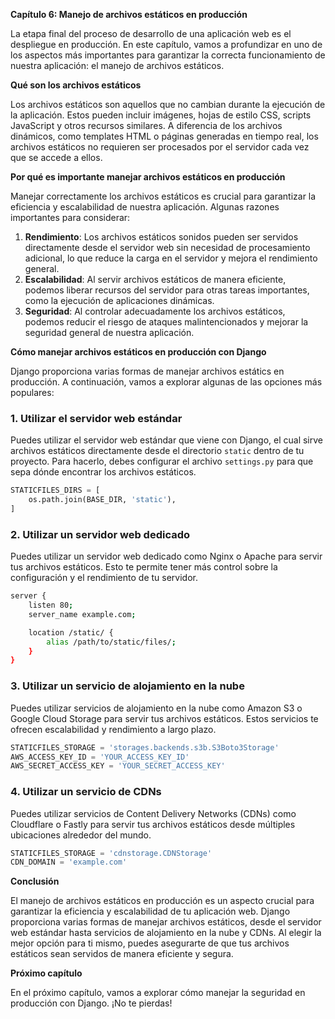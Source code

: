 **Capítulo 6: Manejo de archivos estáticos en producción**

La etapa final del proceso de desarrollo de una aplicación web es el despliegue en producción. En este capítulo, vamos a profundizar en uno de los aspectos más importantes para garantizar la correcta funcionamiento de nuestra aplicación: el manejo de archivos estáticos.

**Qué son los archivos estáticos**

Los archivos estáticos son aquellos que no cambian durante la ejecución de la aplicación. Estos pueden incluir imágenes, hojas de estilo CSS, scripts JavaScript y otros recursos similares. A diferencia de los archivos dinámicos, como templates HTML o páginas generadas en tiempo real, los archivos estáticos no requieren ser procesados por el servidor cada vez que se accede a ellos.

**Por qué es importante manejar archivos estáticos en producción**

Manejar correctamente los archivos estáticos es crucial para garantizar la eficiencia y escalabilidad de nuestra aplicación. Algunas razones importantes para considerar:

1. **Rendimiento**: Los archivos estáticos sonidos pueden ser servidos directamente desde el servidor web sin necesidad de procesamiento adicional, lo que reduce la carga en el servidor y mejora el rendimiento general.
2. **Escalabilidad**: Al servir archivos estáticos de manera eficiente, podemos liberar recursos del servidor para otras tareas importantes, como la ejecución de aplicaciones dinámicas.
3. **Seguridad**: Al controlar adecuadamente los archivos estáticos, podemos reducir el riesgo de ataques malintencionados y mejorar la seguridad general de nuestra aplicación.

**Cómo manejar archivos estáticos en producción con Django**

Django proporciona varias formas de manejar archivos estátics en producción. A continuación, vamos a explorar algunas de las opciones más populares:

### 1. Utilizar el servidor web estándar

Puedes utilizar el servidor web estándar que viene con Django, el cual sirve archivos estáticos directamente desde el directorio `static` dentro de tu proyecto. Para hacerlo, debes configurar el archivo `settings.py` para que sepa dónde encontrar los archivos estáticos.

```python
STATICFILES_DIRS = [
    os.path.join(BASE_DIR, 'static'),
]
```

### 2. Utilizar un servidor web dedicado

Puedes utilizar un servidor web dedicado como Nginx o Apache para servir tus archivos estáticos. Esto te permite tener más control sobre la configuración y el rendimiento de tu servidor.

```bash
server {
    listen 80;
    server_name example.com;

    location /static/ {
        alias /path/to/static/files/;
    }
}
```

### 3. Utilizar un servicio de alojamiento en la nube

Puedes utilizar servicios de alojamiento en la nube como Amazon S3 o Google Cloud Storage para servir tus archivos estáticos. Estos servicios te ofrecen escalabilidad y rendimiento a largo plazo.

```python
STATICFILES_STORAGE = 'storages.backends.s3b.S3Boto3Storage'
AWS_ACCESS_KEY_ID = 'YOUR_ACCESS_KEY_ID'
AWS_SECRET_ACCESS_KEY = 'YOUR_SECRET_ACCESS_KEY'
```

### 4. Utilizar un servicio de CDNs

Puedes utilizar servicios de Content Delivery Networks (CDNs) como Cloudflare o Fastly para servir tus archivos estáticos desde múltiples ubicaciones alrededor del mundo.

```python
STATICFILES_STORAGE = 'cdnstorage.CDNStorage'
CDN_DOMAIN = 'example.com'
```

**Conclusión**

El manejo de archivos estáticos en producción es un aspecto crucial para garantizar la eficiencia y escalabilidad de tu aplicación web. Django proporciona varias formas de manejar archivos estáticos, desde el servidor web estándar hasta servicios de alojamiento en la nube y CDNs. Al elegir la mejor opción para ti mismo, puedes asegurarte de que tus archivos estáticos sean servidos de manera eficiente y segura.

**Próximo capítulo**

En el próximo capítulo, vamos a explorar cómo manejar la seguridad en producción con Django. ¡No te pierdas!